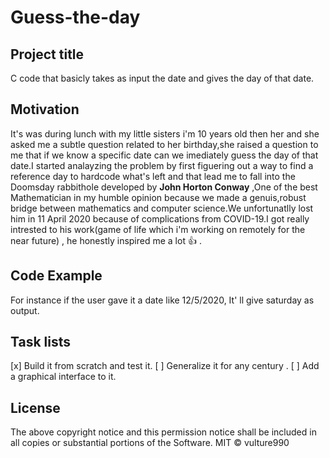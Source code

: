 # Guess-the-day
## Project title
C code that basicly takes as input the date and gives the day of that date.
## Motivation
It's was during lunch with my little sisters i'm 10 years old then her and she asked me a subtle question related to her birthday,she raised a question to me that if we know a specific date can we imediately guess the day of that date.I started analayzing the problem by first figuering out a way to find a reference day to hardcode what's left and that lead me to fall into the Doomsday rabbithole developed by **John Horton Conway** ,One of the best Mathematician in my humble opinion because we made a genuis,robust bridge between mathematics and computer science.We unfortunatlly lost him in 11 April 2020  because of complications from COVID-19.I got really intrested to his work(game of life which i'm working on remotely for the near future) , he honestly inspired me a lot :+1: .
## Code Example
For instance if the user gave it a date like 12/5/2020, It' ll give saturday as output.
## Task lists
[x] Build it from scratch and test it. 
[ ] Generalize it for any century .
[ ] Add a graphical interface to it.
## License
The above copyright notice and this permission notice shall be included in all copies or substantial portions of the Software.
MIT © vulture990
